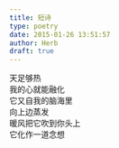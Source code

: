 ```yaml
---  
title: 短诗  
type: poetry  
date: 2015-01-26 13:51:57  
author: Herb  
draft: true
---  
```

天足够热  
我的心就能融化  
它又自我的脑海里  
向上边蒸发  
暖风把它吹到你头上  
它化作一道念想